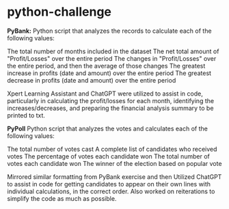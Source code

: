 # python-challenge

**PyBank:**
Python script that analyzes the records to calculate each of the following values:

The total number of months included in the dataset
The net total amount of "Profit/Losses" over the entire period
The changes in "Profit/Losses" over the entire period, and then the average of those changes
The greatest increase in profits (date and amount) over the entire period
The greatest decrease in profits (date and amount) over the entire period

Xpert Learning Assistant and ChatGPT were utilized to assist in code, particularly in calculating the profit/losses for each month, identifying the increases/decreases, and preparing the financial analysis summary to be printed to txt.

**PyPoll**
Python script that analyzes the votes and calculates each of the following values:

The total number of votes cast
A complete list of candidates who received votes
The percentage of votes each candidate won
The total number of votes each candidate won
The winner of the election based on popular vote

Mirrored similar formatting from PyBank exercise and then Utilized ChatGPT to assist in code for getting candidates to appear on their own lines with individual calculations, in the correct order. Also worked on reiterations to simplify the code as much as possible.

